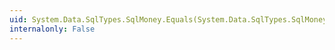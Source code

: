```yaml
---
uid: System.Data.SqlTypes.SqlMoney.Equals(System.Data.SqlTypes.SqlMoney,System.Data.SqlTypes.SqlMoney)
internalonly: False
---
```

